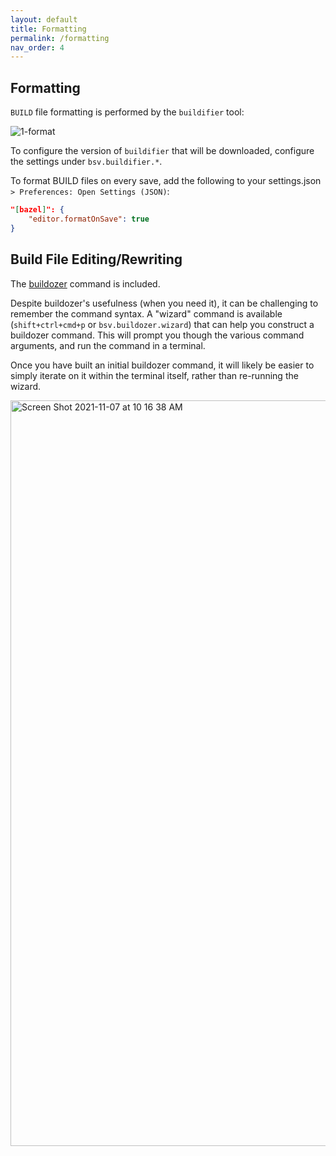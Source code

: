 ```yaml
---
layout: default
title: Formatting
permalink: /formatting
nav_order: 4
---
```


## Formatting

<p></p>

`BUILD` file formatting is performed by the `buildifier` tool:

![1-format](https://user-images.githubusercontent.com/50580/89370237-7cc95400-d69d-11ea-8d6c-949fd099cf21.gif)

To configure the version of `buildifier` that will be downloaded, configure the
settings under `bsv.buildifier.*`.

To format BUILD files on every save, add the following to your settings.json `> Preferences: Open Settings (JSON)`:

```json
"[bazel]": {
    "editor.formatOnSave": true
}
```

## Build File Editing/Rewriting

The
[buildozer](https://github.com/bazelbuild/buildtools/blob/4a3d3f3ff787e3fb7a92d7cceba09c7fe4b71ce4/buildozer/README.md)
command is included.

Despite buildozer's usefulness (when you need it), it can be challenging to
remember the command syntax.  A "wizard" command is available
(`shift+ctrl+cmd+p` or `bsv.buildozer.wizard`) that can help you construct a
buildozer command.  This will prompt you though the various command arguments,
and run the command in a terminal.

Once you have built an initial buildozer command, it will likely be easier to
simply iterate on it within the terminal itself, rather than re-running the
wizard.

<img width="1193" alt="Screen Shot 2021-11-07 at 10 16 38 AM" src="https://user-images.githubusercontent.com/50580/140654870-fd2fcba3-0a2a-4537-a32b-cf1d59defd00.png">